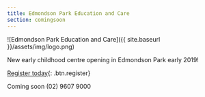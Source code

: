 ```yaml
---
title: Edmondson Park Education and Care
section: comingsoon
---
```


![Edmondson Park Education and Care]({{ site.baseurl }}/assets/img/logo.png)

New early childhood centre opening in Edmondson Park early 2019!

[Register today](mailto:edpark@educationandcare.org){: .btn.register}

<section id="links">
  <i data-feather="facebook"></i> Coming soon
  <span class="spacer"></span>
  <i data-feather="phone"></i> (02) 9607 9000
</section>
